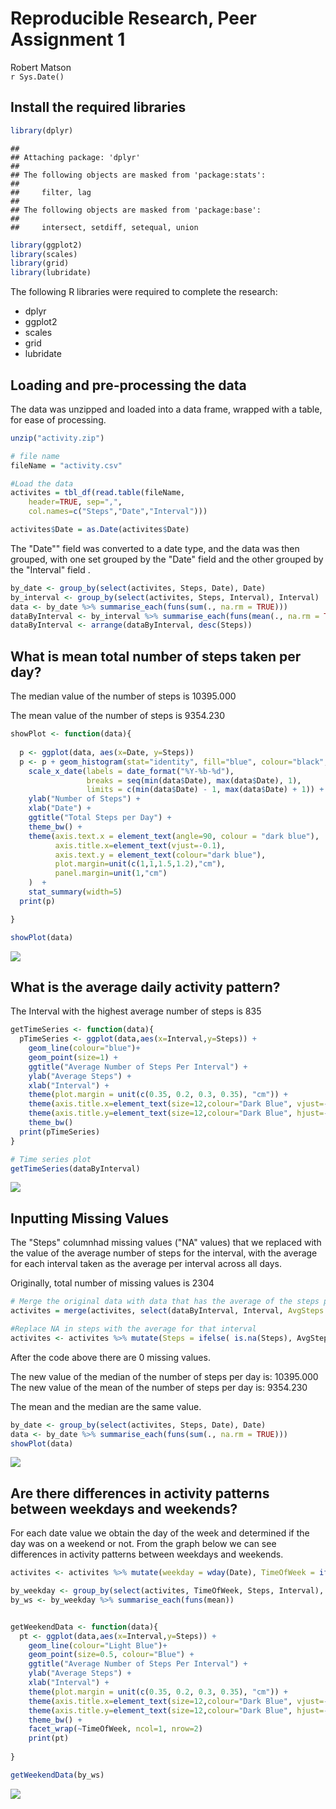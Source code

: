 # Reproducible Research, Peer Assignment 1
Robert Matson  
`r Sys.Date()`  
## Install the required libraries


```r
library(dplyr)
```

```
## 
## Attaching package: 'dplyr'
## 
## The following objects are masked from 'package:stats':
## 
##     filter, lag
## 
## The following objects are masked from 'package:base':
## 
##     intersect, setdiff, setequal, union
```

```r
library(ggplot2)
library(scales)
library(grid)
library(lubridate)
```
The following R libraries were required to complete the research:  
* dplyr  
* ggplot2  
* scales  
* grid  
* lubridate  

## Loading and pre-processing the data

The data was unzipped and loaded into a data frame, wrapped with a table, for ease of processing.

```r
unzip("activity.zip")

# file name
fileName = "activity.csv"

#Load the data
activites = tbl_df(read.table(fileName, 
    header=TRUE, sep=",", 
    col.names=c("Steps","Date","Interval")))

activites$Date = as.Date(activites$Date)
```

The "Date"" field was converted to a date type, and the data was then grouped, with one set grouped by the "Date" field and the other grouped by the "Interval" field .

```r
by_date <- group_by(select(activites, Steps, Date), Date)
by_interval <- group_by(select(activites, Steps, Interval), Interval)
data <- by_date %>% summarise_each(funs(sum(., na.rm = TRUE)))
dataByInterval <- by_interval %>% summarise_each(funs(mean(., na.rm = TRUE)))
dataByInterval <- arrange(dataByInterval, desc(Steps))
```

## What is mean total number of steps taken per day?

The median value of the number of steps is 10395.000

The mean value of the number of steps is 9354.230


```r
showPlot <- function(data){
  
  p <- ggplot(data, aes(x=Date, y=Steps))
  p <- p + geom_histogram(stat="identity", fill="blue", colour="black", position = position_dodge(), binwidth=20) + 
    scale_x_date(labels = date_format("%Y-%b-%d"),
                 breaks = seq(min(data$Date), max(data$Date), 1),
                 limits = c(min(data$Date) - 1, max(data$Date) + 1)) +
    ylab("Number of Steps") + 
    xlab("Date") + 
    ggtitle("Total Steps per Day") + 
    theme_bw() + 
    theme(axis.text.x = element_text(angle=90, colour = "dark blue"), 
          axis.title.x=element_text(vjust=-0.1),
          axis.text.y = element_text(colour="dark blue"),
          plot.margin=unit(c(1,1,1.5,1.2),"cm"),
          panel.margin=unit(1,"cm")
    )  +
    stat_summary(width=5)
  print(p)

}

showPlot(data)
```

![](PA1_template_files/figure-html/unnamed-chunk-4-1.png) 

## What is the average daily activity pattern?

The Interval with the highest average number of steps is 835


```r
getTimeSeries <- function(data){
  pTimeSeries <- ggplot(data,aes(x=Interval,y=Steps)) + 
    geom_line(colour="blue")+
    geom_point(size=1) +
    ggtitle("Average Number of Steps Per Interval") + 
    ylab("Average Steps") + 
    xlab("Interval") + 
    theme(plot.margin = unit(c(0.35, 0.2, 0.3, 0.35), "cm")) + 
    theme(axis.title.x=element_text(size=12,colour="Dark Blue", vjust=-1)) +
    theme(axis.title.y=element_text(size=12,colour="Dark Blue", hjust=-1)) +
    theme_bw()
  print(pTimeSeries)
}

# Time series plot
getTimeSeries(dataByInterval)
```

![](PA1_template_files/figure-html/unnamed-chunk-5-1.png) 

## Inputting Missing Values

The "Steps" columnhad missing values ("NA" values) that we replaced with the value of the average number of steps for the interval, with the 
average for each interval taken as the average per interval across all days.

Originally, total number of missing values is 2304


```r
# Merge the original data with data that has the average of the steps per Interval from the data set
activites = merge(activites, select(dataByInterval, Interval, AvgSteps = Steps))

#Replace NA in steps with the average for that interval
activites <- activites %>% mutate(Steps = ifelse( is.na(Steps), AvgSteps, Steps))
```

After the code above there are 0 missing values.

The new value of the median of the number of steps per day is: 10395.000  
The new value of the mean of the number of steps per day is: 9354.230

The mean and the median are the same value.


```r
by_date <- group_by(select(activites, Steps, Date), Date)
data <- by_date %>% summarise_each(funs(sum(., na.rm = TRUE)))
showPlot(data)
```

![](PA1_template_files/figure-html/unnamed-chunk-7-1.png) 


## Are there differences in activity patterns between weekdays and weekends?

For each date value we obtain the day of the week and determined if the day was on a weekend or not. From the graph below we can see differences in activity patterns between weekdays and weekends. 


```r
activites <- activites %>% mutate(weekday = wday(Date), TimeOfWeek = ifelse(weekday == 0 | weekday == 7, "Weekend", "Weekday"), TimeOfWeek = as.factor(TimeOfWeek))

by_weekday <- group_by(select(activites, TimeOfWeek, Steps, Interval), TimeOfWeek, Interval)
by_ws <- by_weekday %>% summarise_each(funs(mean))


getWeekendData <- function(data){
  pt <- ggplot(data,aes(x=Interval,y=Steps)) + 
    geom_line(colour="Light Blue")+
    geom_point(size=0.5, colour="Blue") +
    ggtitle("Average Number of Steps Per Interval") + 
    ylab("Average Steps") + 
    xlab("Interval") + 
    theme(plot.margin = unit(c(0.35, 0.2, 0.3, 0.35), "cm")) + 
    theme(axis.title.x=element_text(size=12,colour="Dark Blue", vjust=-1)) +
    theme(axis.title.y=element_text(size=12,colour="Dark Blue", hjust=-1)) +
    theme_bw() +
    facet_wrap(~TimeOfWeek, ncol=1, nrow=2)
    print(pt)
    
}

getWeekendData(by_ws)
```

![](PA1_template_files/figure-html/unnamed-chunk-8-1.png) 
